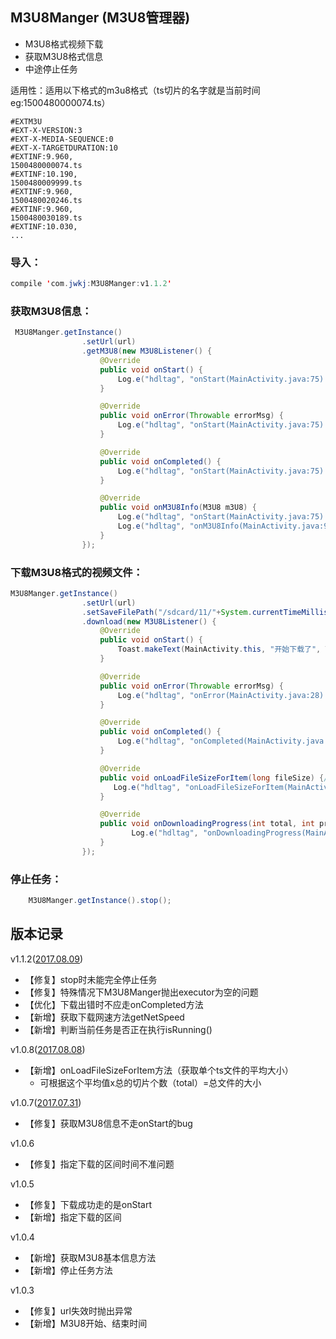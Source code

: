 ## M3U8Manger (M3U8管理器)

- M3U8格式视频下载
- 获取M3U8格式信息
- 中途停止任务

适用性：适用以下格式的m3u8格式（ts切片的名字就是当前时间eg:1500480000074.ts）
```
#EXTM3U
#EXT-X-VERSION:3
#EXT-X-MEDIA-SEQUENCE:0
#EXT-X-TARGETDURATION:10
#EXTINF:9.960,
1500480000074.ts
#EXTINF:10.190,
1500480009999.ts
#EXTINF:9.960,
1500480020246.ts
#EXTINF:9.960,
1500480030189.ts
#EXTINF:10.030,
...
```


### 导入：

```java
compile 'com.jwkj:M3U8Manger:v1.1.2'
```

### 获取M3U8信息：

```java
 M3U8Manger.getInstance()
                .setUrl(url)
                .getM3U8(new M3U8Listener() {
                    @Override
                    public void onStart() {
                        Log.e("hdltag", "onStart(MainActivity.java:75):开始了" );
                    }

                    @Override
                    public void onError(Throwable errorMsg) {
                        Log.e("hdltag", "onStart(MainActivity.java:75):出错了"+errorMsg );
                    }

                    @Override
                    public void onCompleted() {
                        Log.e("hdltag", "onStart(MainActivity.java:75):完成了" );
                    }

                    @Override
                    public void onM3U8Info(M3U8 m3U8) {
                        Log.e("hdltag", "onStart(MainActivity.java:75):拿到结果了"+m3U8 );
                        Log.e("hdltag", "onM3U8Info(MainActivity.java:91):" + m3U8.getTsList());
                    }
                });
```


### 下载M3U8格式的视频文件：

```java
M3U8Manger.getInstance()
                .setUrl(url)
                .setSaveFilePath("/sdcard/11/"+System.currentTimeMillis()+".ts")
                .download(new M3U8Listener() {
                    @Override
                    public void onStart() {
                        Toast.makeText(MainActivity.this, "开始下载了", Toast.LENGTH_SHORT).show();
                    }

                    @Override
                    public void onError(Throwable errorMsg) {
                        Log.e("hdltag", "onError(MainActivity.java:28):下载出错了" + errorMsg);
                    }

                    @Override
                    public void onCompleted() {
                        Log.e("hdltag", "onCompleted(MainActivity.java:33):下载完成了");
                    }

                    @Override
                    public void onLoadFileSizeForItem(long fileSize) {//fileSize的单位是b
                       Log.e("hdltag", "onLoadFileSizeForItem(MainActivity.java:63):fileSize=" + fileSize + " b");
                    }

                    @Override
                    public void onDownloadingProgress(int total, int progress) {//total表示总的ts数，progress当前已经下载完成的ts数
                           Log.e("hdltag", "onDownloadingProgress(MainActivity.java:126):" + total + " ------ " + progress);
                    }
                });
```

### 停止任务：

```java
    M3U8Manger.getInstance().stop();
```

## 版本记录

v1.1.2([2017.08.09]())
- 【修复】stop时未能完全停止任务
- 【修复】特殊情况下M3U8Manger抛出executor为空的问题
- 【优化】下载出错时不应走onCompleted方法
- 【新增】获取下载网速方法getNetSpeed
- 【新增】判断当前任务是否正在执行isRunning()

v1.0.8([2017.08.08]())
- 【新增】onLoadFileSizeForItem方法（获取单个ts文件的平均大小）
    - 可根据这个平均值x总的切片个数（total）=总文件的大小

v1.0.7([2017.07.31]())
- 【修复】获取M3U8信息不走onStart的bug

v1.0.6
- 【修复】指定下载的区间时间不准问题

v1.0.5
- 【修复】下载成功走的是onStart
- 【新增】指定下载的区间

v1.0.4
- 【新增】获取M3U8基本信息方法
- 【新增】停止任务方法

v1.0.3
- 【修复】url失效时抛出异常
- 【新增】M3U8开始、结束时间
